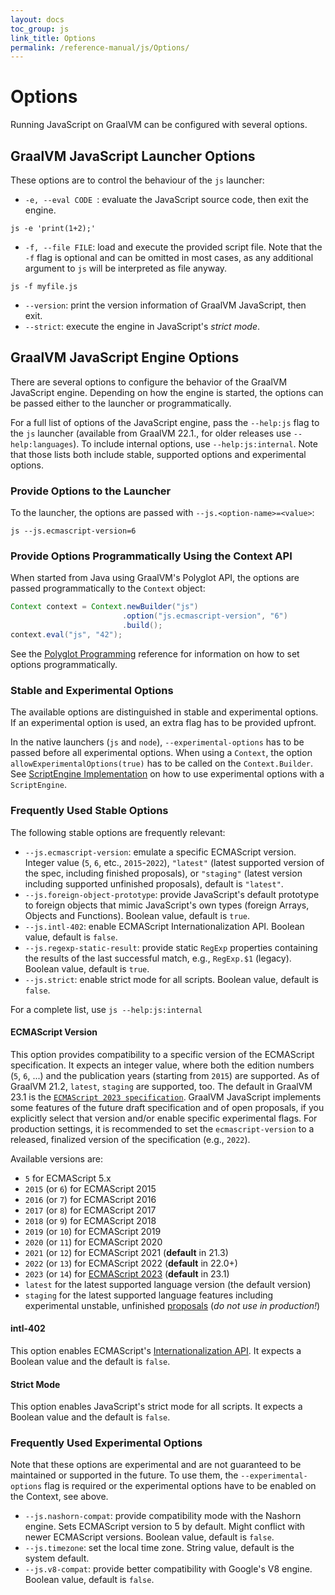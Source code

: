 ```yaml
---
layout: docs
toc_group: js
link_title: Options
permalink: /reference-manual/js/Options/
---
```

# Options

Running JavaScript on GraalVM can be configured with several options.

## GraalVM JavaScript Launcher Options

These options are to control the behaviour of the `js` launcher:
* `-e, --eval CODE `: evaluate the JavaScript source code, then exit the engine.
```shell
js -e 'print(1+2);'
```
* `-f, --file FILE`: load and execute the provided script file. Note that the `-f` flag is optional and can be omitted in most cases, as any additional argument to `js` will be interpreted as file anyway.
```shell
js -f myfile.js
```
* `--version`: print the version information of GraalVM JavaScript, then exit.
* `--strict`: execute the engine in JavaScript's _strict mode_.

##  GraalVM JavaScript Engine Options

There are several options to configure the behavior of the GraalVM JavaScript engine.
Depending on how the engine is started, the options can be passed either to the launcher or programmatically.

For a full list of options of the JavaScript engine, pass the `--help:js` flag to the `js` launcher (available from GraalVM 22.1., for older releases use `--help:languages`).
To include internal options, use `--help:js:internal`.
Note that those lists both include stable, supported options and experimental options.

### Provide Options to the Launcher
To the launcher, the options are passed with `--js.<option-name>=<value>`:
```shell
js --js.ecmascript-version=6
```

### Provide Options Programmatically Using the Context API
When started from Java using GraalVM's Polyglot API, the options are passed programmatically to the `Context` object:
```java
Context context = Context.newBuilder("js")
                         .option("js.ecmascript-version", "6")
                         .build();
context.eval("js", "42");
```

See the [Polyglot Programming](https://github.com/oracle/graal/blob/master/docs/reference-manual/polyglot-programming.md#passing-options-programmatically) reference for information on how to set options programmatically.

### Stable and Experimental Options

The available options are distinguished in stable and experimental options.
If an experimental option is used, an extra flag has to be provided upfront.

In the native launchers (`js` and `node`), `--experimental-options` has to be passed before all experimental options.
When using a `Context`, the option `allowExperimentalOptions(true)` has to be called on the `Context.Builder`.
See [ScriptEngine Implementation](ScriptEngine.md) on how to use experimental options with a `ScriptEngine`.

### Frequently Used Stable Options

The following stable options are frequently relevant:
   * `--js.ecmascript-version`: emulate a specific ECMAScript version. Integer value (`5`, `6`, etc., `2015`-`2022`), `"latest"` (latest supported version of the spec, including finished proposals), or `"staging"` (latest version including supported unfinished proposals), default is `"latest"`.
   * `--js.foreign-object-prototype`: provide JavaScript's default prototype to foreign objects that mimic JavaScript's own types (foreign Arrays, Objects and Functions). Boolean value, default is `true`.
   * `--js.intl-402`: enable ECMAScript Internationalization API. Boolean value, default is `false`.
   * `--js.regexp-static-result`: provide static `RegExp` properties containing the results of the last successful match, e.g., `RegExp.$1` (legacy). Boolean value, default is `true`.
   * `--js.strict`: enable strict mode for all scripts. Boolean value, default is `false`.

For a complete list, use `js --help:js:internal`

#### ECMAScript Version

This option provides compatibility to a specific version of the ECMAScript specification.
It expects an integer value, where both the edition numbers (`5`, `6`, ...) and the publication years (starting from `2015`) are supported.
As of GraalVM 21.2, `latest`, `staging` are supported, too.
The default in GraalVM 23.1 is the [`ECMAScript 2023 specification`](https://tc39.es/ecma262/).
GraalVM JavaScript implements some features of the future draft specification and of open proposals, if you explicitly select that version and/or enable specific experimental flags.
For production settings, it is recommended to set the `ecmascript-version` to a released, finalized version of the specification (e.g., `2022`).

Available versions are:
* `5` for ECMAScript 5.x
* `2015` (or `6`) for ECMAScript 2015
* `2016` (or `7`) for ECMAScript 2016
* `2017` (or `8`) for ECMAScript 2017
* `2018` (or `9`) for ECMAScript 2018
* `2019` (or `10`) for ECMAScript 2019
* `2020` (or `11`) for ECMAScript 2020
* `2021` (or `12`) for ECMAScript 2021 (**default** in 21.3)
* `2022` (or `13`) for ECMAScript 2022 (**default** in 22.0+)
* `2023` (or `14`) for [ECMAScript 2023](https://262.ecma-international.org/14.0/) (**default** in 23.1)
* `latest` for the latest supported language version (the default version)
* `staging` for the latest supported language features including experimental unstable, unfinished [proposals](https://github.com/tc39/proposals) (_do not use in production!_)

#### intl-402

This option enables ECMAScript's [Internationalization API](https://tc39.github.io/ecma402/).
It expects a Boolean value and the default is `false`.

#### Strict Mode

This option enables JavaScript's strict mode for all scripts.
It expects a Boolean value and the default is `false`.

### Frequently Used Experimental Options
Note that these options are experimental and are not guaranteed to be maintained or supported in the future.
To use them, the `--experimental-options` flag is required or the experimental options have to be enabled on the Context, see above.

   * `--js.nashorn-compat`: provide compatibility mode with the Nashorn engine. Sets ECMAScript version to 5 by default. Might conflict with newer ECMAScript versions. Boolean value, default is `false`.
   * `--js.timezone`: set the local time zone. String value, default is the system default.
   * `--js.v8-compat`: provide better compatibility with Google's V8 engine. Boolean value, default is `false`.
